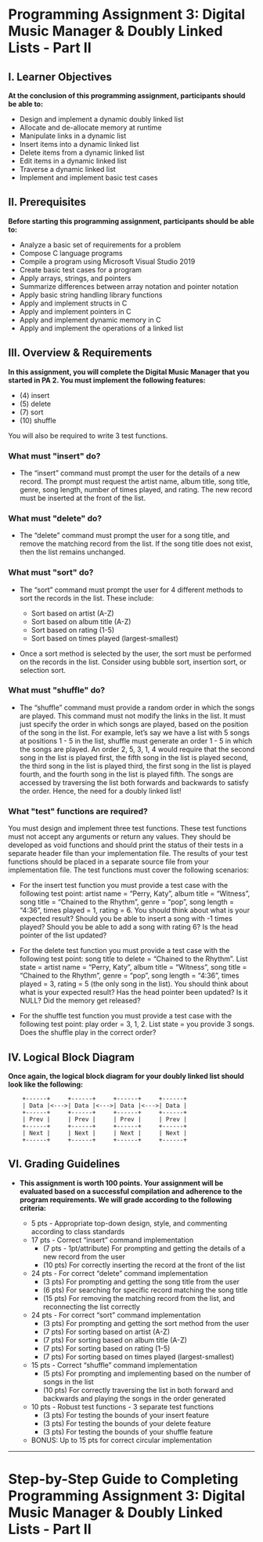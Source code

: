 # Programming Assignment 3: Digital Music Manager & Doubly Linked Lists - Part II

## I. Learner Objectives
**At the conclusion of this programming assignment, participants should be able to:**

- Design and implement a dynamic doubly linked list
- Allocate and de-allocate memory at runtime
- Manipulate links in a dynamic list
- Insert items into a dynamic linked list
- Delete items from a dynamic linked list
- Edit items in a dynamic linked list
- Traverse a dynamic linked list
- Implement and implement basic test cases
  
## II. Prerequisites
**Before starting this programming assignment, participants should be able to:**

- Analyze a basic set of requirements for a problem
- Compose C language programs
- Compile a program using Microsoft Visual Studio 2019
- Create basic test cases for a program
- Apply arrays, strings, and pointers
- Summarize differences between array notation and pointer notation
- Apply basic string handling library functions
- Apply and implement structs in C
- Apply and implement pointers in C
- Apply and implement dynamic memory in C
- Apply and implement the operations of a linked list

## III. Overview & Requirements
**In this assignment, you will complete the Digital Music Manager that you started in PA 2. You must implement the following features:**

- (4) insert
- (5) delete
- (7) sort
- (10) shuffle

You will also be required to write 3 test functions.

### What must "insert" do?
- The “insert” command must prompt the user for the details of a new record. The prompt must request the artist name, album title, song title, genre, song length, number of times played, and rating. The new record must be inserted at the front of the list.

### What must "delete" do?
- The “delete” command must prompt the user for a song title, and remove the matching record from the list. If the song title does not exist, then the list remains unchanged.

### What must "sort" do?
- The “sort” command must prompt the user for 4 different methods to sort the records in the list. These include:

  - Sort based on artist (A-Z)
  - Sort based on album title (A-Z)
  - Sort based on rating (1-5)
  - Sort based on times played (largest-smallest)

- Once a sort method is selected by the user, the sort must be performed on the records in the list. Consider using bubble sort, insertion sort, or selection sort.

### What must "shuffle" do?
- The “shuffle” command must provide a random order in which the songs are played. This command must not modify the links in the list. It must just specify the order in which songs are played, based on the position of the song in the list. For example, let’s say we have a list with 5 songs at positions 1 - 5 in the list, shuffle must generate an order 1 - 5 in which the songs are played. An order 2, 5, 3, 1, 4 would require that the second song in the list is played first, the fifth song in the list is played second, the third song in the list is played third, the first song in the list is played fourth, and the fourth song in the list is played fifth. The songs are accessed by traversing the list both forwards and backwards to satisfy the order. Hence, the need for a doubly linked list!

### What "test" functions are required?
You must design and implement three test functions. These test functions must not accept any arguments or return any values. They should be developed as void functions and should print the status of their tests in a separate header file than your implementation file. The results of your test functions should be placed in a separate source file from your implementation file. The test functions must cover the following scenarios:

- For the insert test function you must provide a test case with the following test point: artist name = “Perry, Katy”, album title = “Witness”, song title = “Chained to the Rhythm”, genre = “pop”, song length = “4:36”, times played = 1, rating = 6. You should think about what is your expected result? Should you be able to insert a song with -1 times played? Should you be able to add a song with rating 6? Is the head pointer of the list updated?

- For the delete test function you must provide a test case with the following test point: song title to delete = “Chained to the Rhythm”. List state = artist name = “Perry, Katy”, album title = “Witness”, song title = “Chained to the Rhythm”, genre = “pop”, song length = “4:36”, times played = 3, rating = 5 (the only song in the list). You should think about what is your expected result? Has the head pointer been updated? Is it NULL? Did the memory get released?

- For the shuffle test function you must provide a test case with the following test point: play order = 3, 1, 2. List state = you provide 3 songs. Does the shuffle play in the correct order?

## IV. Logical Block Diagram

**Once again, the logical block diagram for your doubly linked list should look like the following:**
```
    +------+     +------+     +------+     +------+
    | Data |<--->| Data |<--->| Data |<--->| Data |
    +------+     +------+     +------+     +------+
    | Prev |     | Prev |     | Prev |     | Prev |
    +------+     +------+     +------+     +------+
    | Next |     | Next |     | Next |     | Next |
    +------+     +------+     +------+     +------+
```

## VI. Grading Guidelines
- **This assignment is worth 100 points. Your assignment will be evaluated based on a successful compilation and adherence to the program requirements. We will grade according to the following criteria:**

  - 5 pts - Appropriate top-down design, style, and commenting according to class standards
  - 17 pts - Correct “insert” command implementation
    - (7 pts - 1pt/attribute) For prompting and getting the details of a new record from the user
    - (10 pts) For correctly inserting the record at the front of the list
  - 24 pts - For correct “delete” command implementation
    - (3 pts) For prompting and getting the song title from the user
    - (6 pts) For searching for specific record matching the song title
    - (15 pts) For removing the matching record from the list, and reconnecting the list correctly
  - 24 pts - For correct “sort” command implementation
    - (3 pts) For prompting and getting the sort method from the user
    - (7 pts) For sorting based on artist (A-Z)
    - (7 pts) For sorting based on album title (A-Z)
    - (7 pts) For sorting based on rating (1-5)
    - (7 pts) For sorting based on times played (largest-smallest)
  - 15 pts - Correct “shuffle” command implementation
    - (5 pts) For prompting and implementing based on the number of songs in the list
    - (10 pts) For correctly traversing the list in both forward and backwards and playing the songs in the order generated
  - 10 pts - Robust test functions - 3 separate test functions
    - (3 pts) For testing the bounds of your insert feature
    - (3 pts) For testing the bounds of your delete feature
    - (3 pts) For testing the bounds of your shuffle feature
  - BONUS: Up to 15 pts for correct circular implementation

---

# Step-by-Step Guide to Completing Programming Assignment 3: Digital Music Manager & Doubly Linked Lists - Part II

